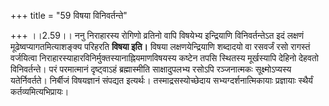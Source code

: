 +++
title = "59 विषया विनिवर्तन्ते"

+++
।।2.59।। ननु निराहारस्य रोगिणो व्रतिनो वापि विषयेभ्य इन्द्रियाणि
विनिवर्तन्तेऽत इदं लक्षणं मूढेष्वप्यागतमित्याशङ्क्य परिहरति **विषया
इति।** विषया लक्षणयेन्द्रियाणि शब्दादयो वा रसवर्जं रसो रागस्तं
वर्जयित्वा निराहारस्याहारविनिर्मुक्तस्यानाह्नियमाणविषयस्य कष्टेन तपसि
स्थितस्य मूर्खस्यापि देहिनो देहवतो विनिवर्तन्ते। परं परमात्मानं
दृष्ट्वाऽहं ब्रह्मास्मीति साक्षादुपलभ्य रसोऽपि रञ्जनात्मकः
सूक्ष्मोऽप्यस्य यतेर्निवर्तते। निर्बीजं विषयज्ञानं संपद्यत इत्यर्थः।
तस्माद्रसस्योच्छेदाय सभ्यग्दर्शनात्मिकायाः प्रज्ञायाः स्थैर्यं
कर्तव्यमित्यभिप्रायः।  
